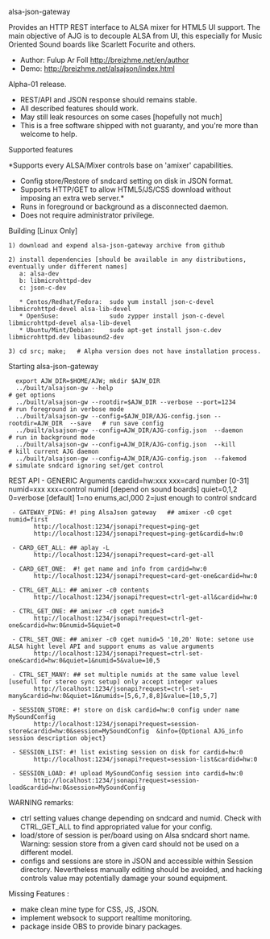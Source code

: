 

alsa-json-gateway


Provides an HTTP REST interface to ALSA mixer for HTML5 UI support. The main objective of AJG is to decouple ALSA from UI, this especially for Music Oriented Sound boards like Scarlett Focurite and others.


* Author: Fulup Ar Foll http://breizhme.net/en/author
* Demo:   http://breizhme.net/alsajson/index.html

Alpha-01 release.

   * REST/API and JSON response should remains stable.
   * All described features should work.
   * May still leak resources on some cases [hopefully not much]
   * This is a free software shipped with not guaranty, and you're more than welcome to help.

Supported features

*Supports every ALSA/Mixer controls base on 'amixer' capabilities.
* Config store/Restore of sndcard setting on disk in JSON format.
* Supports HTTP/GET to allow HTML5/JS/CSS download without imposing an extra web server.*
* Runs in foreground or background as a disconnected daemon.
* Does not require administrator privilege.

Building [Linux Only]

    1) download and expend alsa-json-gateway archive from github

    2) install dependencies [should be available in any distributions, eventually under different names]
       a: alsa-dev
       b: libmicrohttpd-dev
       c: json-c-dev

       * Centos/Redhat/Fedora:  sudo yum install json-c-devel libmicrohttpd-devel alsa-lib-devel
       * OpenSuse:              sudo zypper install json-c-devel libmicrohttpd-devel alsa-lib-devel
       * Ubuntu/Mint/Debian:    sudo apt-get install json-c.dev libmicrohttpd.dev libasound2-dev

    3) cd src; make;   # Alpha version does not have installation process.

Starting alsa-json-gateway

      export AJW_DIR=$HOME/AJW; mkdir $AJW_DIR
      ../built/alsajson-gw --help                                                        # get options
      ../built/alsajson-gw --rootdir=$AJW_DIR --verbose --port=1234                      # run foreground in verbose mode
      ../built/alsajson-gw --config=$AJW_DIR/AJG-config.json --rootdir=AJW_DIR  --save   # run save config
      ../built/alsajson-gw --config=AJW_DIR/AJG-config.json  --daemon                    # run in background mode
      ../built/alsajson-gw --config=AJW_DIR/AJG-config.json  --kill                      # kill current AJG daemon
      ../built/alsajson-gw --config=AJW_DIR/AJG-config.json  --fakemod                   # simulate sndcard ignoring set/get control

REST API
     - GENERIC Arguments
           cardid=hw:xxx  xxx=card number [0-31]
           numid=xxx    xxx=control numid [depend on sound boards]
           quiet=0,1,2  0=verbose [default] 1=no enums,acl,000 2=just enough to control sndcard

     - GATEWAY_PING: #! ping AlsaJson gateway   ## amixer -c0 cget numid=first
           http://localhost:1234/jsonapi?request=ping-get
           http://localhost:1234/jsonapi?request=ping-get&cardid=hw:0

     - CARD_GET_ALL: ## aplay -L
           http://localhost:1234/jsonapi?request=card-get-all

     - CARD_GET_ONE:  #! get name and info from cardid=hw:0
           http://localhost:1234/jsonapi?request=card-get-one&cardid=hw:0

     - CTRL_GET_ALL: ## amixer -c0 contents
           http://localhost:1234/jsonapi?request=ctrl-get-all&cardid=hw:0

     - CTRL_GET_ONE: ## amixer -c0 cget numid=3
           http://localhost:1234/jsonapi?request=ctrl-get-one&cardid=hw:0&numid=5&quiet=0

     - CTRL_SET_ONE: ## amixer -c0 cget numid=5 '10,20' Note: setone use ALSA hight level API and support enums as value arguments
           http://localhost:1234/jsonapi?request=ctrl-set-one&cardid=hw:0&quiet=1&numid=5&value=10,5

     - CTRL_SET_MANY: ## set multiple numids at the same value level [usefull for stereo sync setup] only accept integer values
           http://localhost:1234/jsonapi?request=ctrl-set-many&cardid=hw:0&quiet=1&numids=[5,6,7,8,8]&value=[10,5,7]

     - SESSION_STORE: #! store on disk cardid=hw:0 config under name MySoundConfig
           http://localhost:1234/jsonapi?request=session-store&cardid=hw:0&session=MySoundConfig  &info={Optional AJG_info session description object}

     - SESSION_LIST: #! list existing session on disk for cardid=hw:0
           http://localhost:1234/jsonapi?request=session-list&cardid=hw:0

     - SESSION_LOAD: #! upload MySoundConfig session into cardid=hw:0
           http://localhost:1234/jsonapi?request=session-load&cardid=hw:0&session=MySoundConfig

WARNING remarks:

* ctrl setting values change depending on sndcard and numid. Check with CTRL_GET_ALL to find appropriated value for your config.
* load/store of session is per/board using on Alsa sndcard short name. Warning: session store from a given card should not be used on a different model.
* configs and sessions are store in JSON and accessible within Session directory. Nevertheless manually editing should be avoided, and hacking controls value may potentially damage your sound equipment.

Missing Features :

* make clean mine type for CSS, JS, JSON.
* implement websock to support realtime monitoring.
* package inside OBS to provide binary packages.


